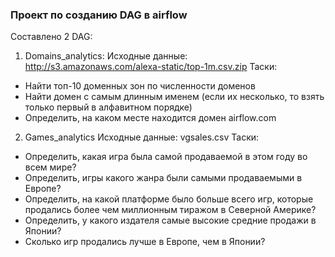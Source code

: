 ### Проект по созданию DAG в airflow
Составлено 2 DAG:
1. Domains_analytics:
Исходные данные: http://s3.amazonaws.com/alexa-static/top-1m.csv.zip
Таски:
- Найти топ-10 доменных зон по численности доменов
- Найти домен с самым длинным именем (если их несколько, то взять только первый в алфавитном порядке)
- Определить, на каком месте находится домен airflow.com

2. Games_analytics
Исходные данные: vgsales.csv
Таски:
- Определить, какая игра была самой продаваемой в этом году во всем мире?
- Определить, игры какого жанра были самыми продаваемыми в Европе? 
- Определить, на какой платформе было больше всего игр, которые продались более чем миллионным тиражом в Северной Америке?
- Определить, у какого издателя самые высокие средние продажи в Японии?
- Сколько игр продались лучше в Европе, чем в Японии?
